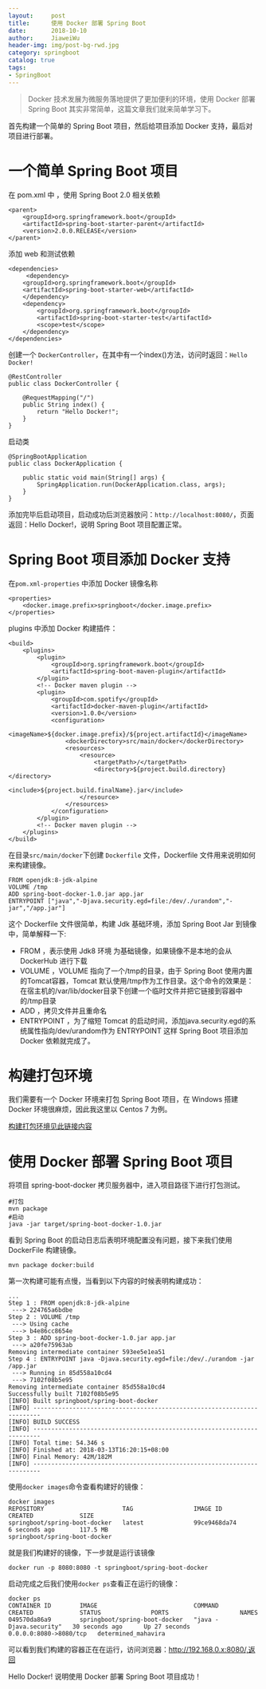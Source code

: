 ```yaml
---
layout:     post                  
title:      使用 Docker 部署 Spring Boot        
date:       2018-10-10             
author:     JiaweiWu        
header-img: img/post-bg-rwd.jpg  
category: springboot   
catalog: true  
tags:                             
- SpringBoot 
---
```


> Docker 技术发展为微服务落地提供了更加便利的环境，使用 Docker 部署 Spring Boot 其实非常简单，这篇文章我们就来简单学习下。

首先构建一个简单的 Spring Boot 项目，然后给项目添加 Docker 支持，最后对项目进行部署。

# 一个简单 Spring Boot 项目

在 pom.xml 中 ，使用 Spring Boot 2.0 相关依赖

```
<parent>
	<groupId>org.springframework.boot</groupId>
	<artifactId>spring-boot-starter-parent</artifactId>
	<version>2.0.0.RELEASE</version>
</parent>
```

添加 web 和测试依赖
```
<dependencies>
     <dependency>
	<groupId>org.springframework.boot</groupId>
	<artifactId>spring-boot-starter-web</artifactId>
    </dependency>
	<dependency>
		<groupId>org.springframework.boot</groupId>
		<artifactId>spring-boot-starter-test</artifactId>
		<scope>test</scope>
	</dependency>
</dependencies>
```

创建一个 `DockerController`，在其中有一个index()方法，访问时返回：`Hello Docker!`
```
@RestController
public class DockerController {
	
    @RequestMapping("/")
    public String index() {
        return "Hello Docker!";
    }
}
```
启动类
```
@SpringBootApplication
public class DockerApplication {

	public static void main(String[] args) {
		SpringApplication.run(DockerApplication.class, args);
	}
}
```
添加完毕后启动项目，启动成功后浏览器放问：`http://localhost:8080/`，页面返回：Hello Docker!，说明 Spring Boot 项目配置正常。

# Spring Boot 项目添加 Docker 支持

在`pom.xml-properties` 中添加 Docker 镜像名称
```
<properties>
	<docker.image.prefix>springboot</docker.image.prefix>
</properties>
```
plugins 中添加 Docker 构建插件：
```
<build>
	<plugins>
		<plugin>
			<groupId>org.springframework.boot</groupId>
			<artifactId>spring-boot-maven-plugin</artifactId>
		</plugin>
		<!-- Docker maven plugin -->
		<plugin>
			<groupId>com.spotify</groupId>
			<artifactId>docker-maven-plugin</artifactId>
			<version>1.0.0</version>
			<configuration>
				<imageName>${docker.image.prefix}/${project.artifactId}</imageName>
				<dockerDirectory>src/main/docker</dockerDirectory>
				<resources>
					<resource>
						<targetPath>/</targetPath>
						<directory>${project.build.directory}</directory>
						<include>${project.build.finalName}.jar</include>
					</resource>
				</resources>
			</configuration>
		</plugin>
		<!-- Docker maven plugin -->
	</plugins>
</build>
```
在目录`src/main/docker`下创建 `Dockerfile` 文件，Dockerfile 文件用来说明如何来构建镜像。
```
FROM openjdk:8-jdk-alpine
VOLUME /tmp
ADD spring-boot-docker-1.0.jar app.jar
ENTRYPOINT ["java","-Djava.security.egd=file:/dev/./urandom","-jar","/app.jar"]
```
这个 Dockerfile 文件很简单，构建 Jdk 基础环境，添加 Spring Boot Jar 到镜像中，简单解释一下:

- FROM ，表示使用 Jdk8 环境 为基础镜像，如果镜像不是本地的会从 DockerHub 进行下载
- VOLUME ，VOLUME 指向了一个/tmp的目录，由于 Spring Boot 使用内置的Tomcat容器，Tomcat 默认使用/tmp作为工作目录。这个命令的效果是：在宿主机的/var/lib/docker目录下创建一个临时文件并把它链接到容器中的/tmp目录
- ADD ，拷贝文件并且重命名
- ENTRYPOINT ，为了缩短 Tomcat 的启动时间，添加java.security.egd的系统属性指向/dev/urandom作为 ENTRYPOINT
这样 Spring Boot 项目添加 Docker 依赖就完成了。

# 构建打包环境

我们需要有一个 Docker 环境来打包 Spring Boot 项目，在 Windows 搭建 Docker 环境很麻烦，因此我这里以 Centos 7 为例。

[构建打包环境见此链接内容](https://note.youdao.com/share/?id=25194ab8d4eebf4dc30e7be4e83c530b&type=note#/)

# 使用 Docker 部署 Spring Boot 项目

将项目 spring-boot-docker
拷贝服务器中，进入项目路径下进行打包测试。
```
#打包
mvn package
#启动
java -jar target/spring-boot-docker-1.0.jar
```
看到 Spring Boot 的启动日志后表明环境配置没有问题，接下来我们使用 DockerFile 构建镜像。

`mvn package docker:build`

第一次构建可能有点慢，当看到以下内容的时候表明构建成功：
```
...
Step 1 : FROM openjdk:8-jdk-alpine
 ---> 224765a6bdbe
Step 2 : VOLUME /tmp
 ---> Using cache
 ---> b4e86cc8654e
Step 3 : ADD spring-boot-docker-1.0.jar app.jar
 ---> a20fe75963ab
Removing intermediate container 593ee5e1ea51
Step 4 : ENTRYPOINT java -Djava.security.egd=file:/dev/./urandom -jar /app.jar
 ---> Running in 85d558a10cd4
 ---> 7102f08b5e95
Removing intermediate container 85d558a10cd4
Successfully built 7102f08b5e95
[INFO] Built springboot/spring-boot-docker
[INFO] ------------------------------------------------------------------------
[INFO] BUILD SUCCESS
[INFO] ------------------------------------------------------------------------
[INFO] Total time: 54.346 s
[INFO] Finished at: 2018-03-13T16:20:15+08:00
[INFO] Final Memory: 42M/182M
[INFO] ------------------------------------------------------------------------
```
使用`docker images`命令查看构建好的镜像：
```
docker images
REPOSITORY                      TAG                 IMAGE ID            CREATED             SIZE
springboot/spring-boot-docker   latest              99ce9468da74        6 seconds ago       117.5 MB
springboot/spring-boot-docker
```
就是我们构建好的镜像，下一步就是运行该镜像

`docker run -p 8080:8080 -t springboot/spring-boot-docker`

启动完成之后我们使用`docker ps`查看正在运行的镜像：
```
docker ps
CONTAINER ID        IMAGE                           COMMAND                  CREATED             STATUS              PORTS                    NAMES
049570da86a9        springboot/spring-boot-docker   "java -Djava.security"   30 seconds ago      Up 27 seconds       0.0.0.0:8080->8080/tcp   determined_mahavira
```
可以看到我们构建的容器正在在运行，访问浏览器：http://192.168.0.x:8080/,返回

Hello Docker!
说明使用 Docker 部署 Spring Boot 项目成功！

